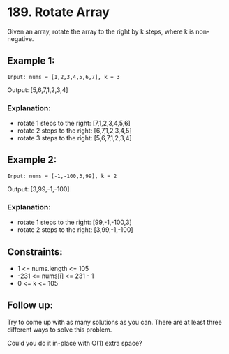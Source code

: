 # 189. Rotate Array

Given an array, rotate the array to the right by k steps, where k is non-negative.


## Example 1:

<code>Input: nums = [1,2,3,4,5,6,7], k = 3</code>

Output: [5,6,7,1,2,3,4]

### Explanation:
- rotate 1 steps to the right: [7,1,2,3,4,5,6]
- rotate 2 steps to the right: [6,7,1,2,3,4,5]
- rotate 3 steps to the right: [5,6,7,1,2,3,4]


## Example 2:

<code>Input: nums = [-1,-100,3,99], k = 2</code>

Output: [3,99,-1,-100]
### Explanation: 
- rotate 1 steps to the right: [99,-1,-100,3]
- rotate 2 steps to the right: [3,99,-1,-100]
 

## Constraints:

* 1 <= nums.length <= 105
* -231 <= nums[i] <= 231 - 1
* 0 <= k <= 105
 

## Follow up:

Try to come up with as many solutions as you can. There are at least three different ways to solve this problem.

Could you do it in-place with O(1) extra space?